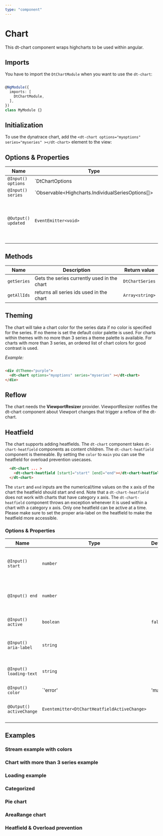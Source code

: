 ```yaml
---
type: "component"
---
```


# Chart

<docs-source-example example="ChartDefaultExampleComponent" fullwidth="true"></docs-source-example>

This dt-chart component wraps highcharts to be used within angular.

## Imports

You have to import the `DtChartModule` when you want to use the `dt-chart`:

```typescript

@NgModule({
  imports: [
    DtChartModule,
  ],
})
class MyModule {}

```

## Initialization

To use the dynatrace chart, add the `<dt-chart options="myoptions" series="myseries" ></dt-chart>` element to the view:

## Options & Properties

| Name | Type | Default | Description |
| --- | --- | --- | --- |
| `@Input() options` | `DtChartOptions | undefined` | `undefined` | Sets options for the chart. DtChartOptions extends from Highcharts.Options, but removes the series property. The series property is passed as it's own input |
| `@Input() series` | `Observable<Highcharts.IndividualSeriesOptions[]> | Highcharts.IndividualSeriesOptions[] | undefined` | `undefined` | Sets the series of the chart. The type can either be a stream of series data for continues updates or a static array. |
| `@Output() updated` | `EventEmitter<void>` | | Event emitted when the chart options or series are updated |

## Methods

| Name | Description | Return value |
| --- | --- | --- |
| `getSeries` | Gets the series currently used in the chart | `DtChartSeries` |
| `getAllIds` | returns all series ids used in the chart | `Array<string>` |

## Theming

The chart will take a chart color for the series data if no color is specified for the series. If no theme is set the default color palette is used. For charts within themes with no more than 3 series a theme palette is available.
For charts with more than 3 series, an ordered list of chart colors for good contrast is used.

*Example:*

```html

<div dtTheme="purple">
  <dt-chart options="myoptions" series="myseries" ></dt-chart>
</div>

```

## Reflow

The chart needs the **ViewportResizer** provider.
ViewportResizer notifies the dt-chart component about Viewport changes that trigger a reflow of the dt-chart.

## Heatfield

The chart supports adding heatfields. The `dt-chart` component takes `dt-chart-heatfield` components as content children. The `dt-chart-heatfield` component is themeable. By setting the `color` to `main` you can use the heatfield for overload prevention usecases.  

```html
  <dt-chart ... >
    <dt-chart-heatfield [start]="start" [end]="end"></dt-chart-heatfield>
  </dt-chart>
```

The `start` and `end` inputs are the numerical/time values on the x axis of the chart the heatfield should start and end. Note that a `dt-chart-heatfield` does not work with charts that have category x axis. The `dt-chart-heatfield` component throws an exception whenever it is used within a chart with a category x axis. Only one heatfield can be active at a time. Please make sure to set the proper aria-label on the heatfield to make the heatfield more accessible.

### Options & Properties

| Name | Type | Default | Description |
| --- | --- | --- | --- |
| `@Input() start` | `number` |  | The start numerical/date value on the x axis of the chart |
| `@Input() end` | `number` | | The end numerical/date value on the x axis of the chart | 
| `@Input() active` | `boolean` | `false` | Wether the heatfield is active |
| `@Input() aria-label` | `string` |  | The aria label used for the heatfield button |
| `@Input() loading-text` | `string` |  | The loading text of the loading distractor |
| `@Input() color` | `'error' | 'main'` | `'error'` | The aria label used for the heatfield button |
| `@Output() activeChange` | `Eventemitter<DtChartHeatfieldActiveChange>` |  | Fires every time when the active state changes |

## Examples

### Stream example with colors

<docs-source-example example="ChartStreamExampleComponent" fullwidth="true"></docs-source-example>

### Chart with more than 3 series example

<docs-source-example example="ChartOrderdColorsExampleComponent" fullwidth="true"></docs-source-example>

### Loading example

<docs-source-example example="ChartLoadingExampleComponent" fullwidth="true"></docs-source-example>

### Categorized

<docs-source-example example="ChartCategorizedExampleComponent" fullwidth="true"></docs-source-example>

### Pie chart

<docs-source-example example="ChartPieExampleComponent" fullwidth="true"></docs-source-example>

### AreaRange chart

<docs-source-example example="ChartAreaRangeExampleComponent" fullwidth="true"></docs-source-example>

### Heatfield & Overload prevention

<docs-source-example example="ChartHeatfieldExampleComponent" fullwidth="true"></docs-source-example>

<docs-source-example example="ChartHeatfieldMultipleExampleComponent" fullwidth="true"></docs-source-example>
